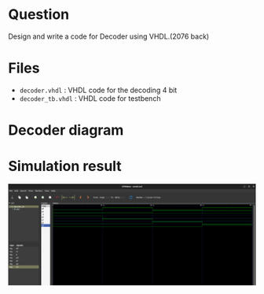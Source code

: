 # Question
Design and write a code for Decoder using VHDL.(2076 back)

# Files

- `decoder.vhdl` : VHDL code for the decoding 4 bit
- `decoder_tb.vhdl` : VHDL code for testbench

# Decoder diagram

# Simulation result

![result](Images/Result_from_GTKwave.png)
